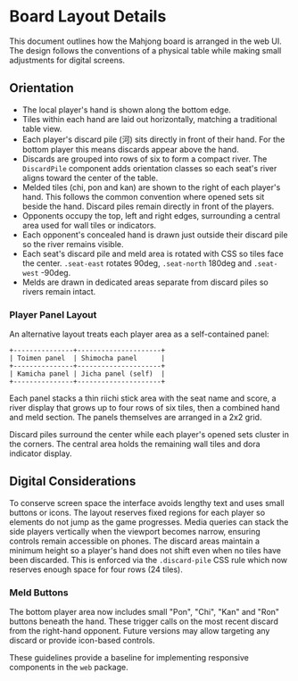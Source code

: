 # Board Layout Details

This document outlines how the Mahjong board is arranged in the web UI. The design follows the conventions of a physical table while making small adjustments for digital screens.

## Orientation

- The local player's hand is shown along the bottom edge.
- Tiles within each hand are laid out horizontally, matching a traditional table view.
- Each player's discard pile (河) sits directly in front of their hand. For the bottom player this means discards appear above the hand.
- Discards are grouped into rows of six to form a compact river. The `DiscardPile` component adds orientation classes so each seat's river aligns toward the center of the table.
- Melded tiles (chi, pon and kan) are shown to the right of each player's hand.
  This follows the common convention where opened sets sit beside the hand.
  Discard piles remain directly in front of the players.
- Opponents occupy the top, left and right edges, surrounding a central area used for wall tiles or indicators.
- Each opponent's concealed hand is drawn just outside their discard pile so the river remains visible.
- Each seat's discard pile and meld area is rotated with CSS so tiles face the center.
  `.seat-east` rotates 90deg, `.seat-north` 180deg and `.seat-west` -90deg.
- Melds are drawn in dedicated areas separate from discard piles so rivers remain intact.

### Player Panel Layout

An alternative layout treats each player area as a self-contained panel:

```
+---------------+---------------------+
| Toimen panel  | Shimocha panel      |
+---------------+---------------------+
| Kamicha panel | Jicha panel (self)  |
+---------------+---------------------+
```

Each panel stacks a thin riichi stick area with the seat name and score, a river
display that grows up to four rows of six tiles, then a combined hand and meld
section. The panels themselves are arranged in a 2x2 grid.

Discard piles surround the center while each player's opened sets cluster in the
corners. The central area holds the remaining wall tiles and dora indicator display.

## Digital Considerations

To conserve screen space the interface avoids lengthy text and uses small buttons or icons. The layout reserves fixed regions for each player so elements do not jump as the game progresses. Media queries can stack the side players vertically when the viewport becomes narrow, ensuring controls remain accessible on phones.
The discard areas maintain a minimum height so a player's hand does not shift even when no tiles have been discarded.
This is enforced via the `.discard-pile` CSS rule which now reserves enough space for four rows (24 tiles).

### Meld Buttons

The bottom player area now includes small "Pon", "Chi", "Kan" and "Ron" buttons beneath the hand. These trigger calls on the most recent discard from the right-hand opponent. Future versions may allow targeting any discard or provide icon-based controls.

These guidelines provide a baseline for implementing responsive components in the `web` package.
